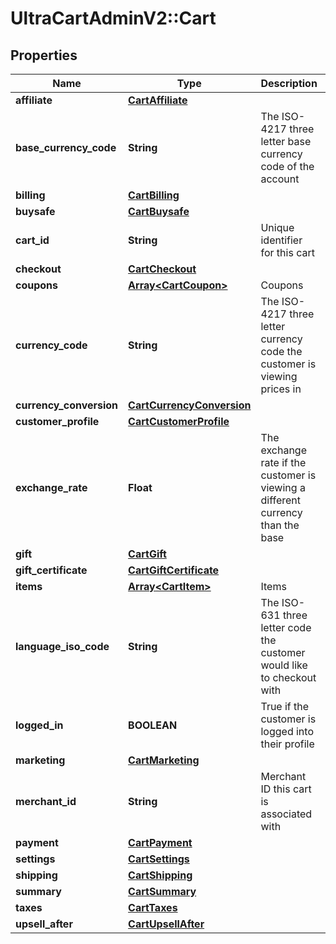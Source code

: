 # UltraCartAdminV2::Cart

## Properties
Name | Type | Description | Notes
------------ | ------------- | ------------- | -------------
**affiliate** | [**CartAffiliate**](CartAffiliate.md) |  | [optional] 
**base_currency_code** | **String** | The ISO-4217 three letter base currency code of the account | [optional] 
**billing** | [**CartBilling**](CartBilling.md) |  | [optional] 
**buysafe** | [**CartBuysafe**](CartBuysafe.md) |  | [optional] 
**cart_id** | **String** | Unique identifier for this cart | [optional] 
**checkout** | [**CartCheckout**](CartCheckout.md) |  | [optional] 
**coupons** | [**Array&lt;CartCoupon&gt;**](CartCoupon.md) | Coupons | [optional] 
**currency_code** | **String** | The ISO-4217 three letter currency code the customer is viewing prices in | [optional] 
**currency_conversion** | [**CartCurrencyConversion**](CartCurrencyConversion.md) |  | [optional] 
**customer_profile** | [**CartCustomerProfile**](CartCustomerProfile.md) |  | [optional] 
**exchange_rate** | **Float** | The exchange rate if the customer is viewing a different currency than the base | [optional] 
**gift** | [**CartGift**](CartGift.md) |  | [optional] 
**gift_certificate** | [**CartGiftCertificate**](CartGiftCertificate.md) |  | [optional] 
**items** | [**Array&lt;CartItem&gt;**](CartItem.md) | Items | [optional] 
**language_iso_code** | **String** | The ISO-631 three letter code the customer would like to checkout with | [optional] 
**logged_in** | **BOOLEAN** | True if the customer is logged into their profile | [optional] 
**marketing** | [**CartMarketing**](CartMarketing.md) |  | [optional] 
**merchant_id** | **String** | Merchant ID this cart is associated with | [optional] 
**payment** | [**CartPayment**](CartPayment.md) |  | [optional] 
**settings** | [**CartSettings**](CartSettings.md) |  | [optional] 
**shipping** | [**CartShipping**](CartShipping.md) |  | [optional] 
**summary** | [**CartSummary**](CartSummary.md) |  | [optional] 
**taxes** | [**CartTaxes**](CartTaxes.md) |  | [optional] 
**upsell_after** | [**CartUpsellAfter**](CartUpsellAfter.md) |  | [optional] 


